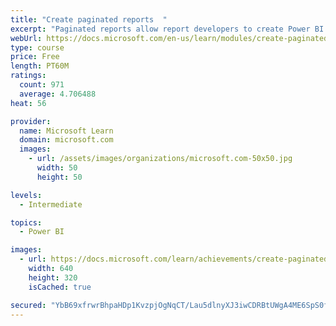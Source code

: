 ```yaml
---
title: "Create paginated reports  "
excerpt: "Paginated reports allow report developers to create Power BI artifacts that have tightly controlled rendering requirements. Paginated reports are ideal for creating sales invoices, receipts, purchase orders, and tabular data. This module will teach you how to create reports, add parameters, and work with tables and charts in paginated reports."
webUrl: https://docs.microsoft.com/en-us/learn/modules/create-paginated-reports-power-bi/
type: course
price: Free
length: PT60M
ratings:
  count: 971
  average: 4.706488
heat: 56

provider:
  name: Microsoft Learn
  domain: microsoft.com
  images:
    - url: /assets/images/organizations/microsoft.com-50x50.jpg
      width: 50
      height: 50

levels:
  - Intermediate

topics:
  - Power BI

images:
  - url: https://docs.microsoft.com/learn/achievements/create-paginated-reports-power-bi-social.png
    width: 640
    height: 320
    isCached: true

secured: "YbB69xfrwrBhpaHDp1KvzpjOgNqCT/Lau5dlnyXJ3iwCDRBtUWgA4ME6SpS0fvX8bVD5ciV/UIY72s7j7elwFgBecV5lB2L068Y71JaUiBWqmks8wrcGa6q/B8FOuPH8jNXzr3GIHiwDOcNCmNauro6EHRgA5Z4eVbUSxMw1YlxFH/Kf6eZivUhWd3PKnVoukZXKJd+gq1CsZrg0RYJW4n+RsAW84CjI0YCg183S52C8nOXk4jFvbBZc3YTU4Qvo6O/ws+9NKDhM5WDCLIuNZZG6i9Gd71K7fRgfjjuhL+8yZBa1N0j/dpPapWq4I4/3qx2DXz2XKBBqJwfme2zZrW29pO0r2/dR3bWimwgXuQw2FriIB352H9kYDvrY5ojwPNKAU11/hALTo6uTJKL/0Jm2ijW7lIh8z+z2s6nKjZk=;/WMIAej2PUcLS6PlBbKFsw=="
---
```


